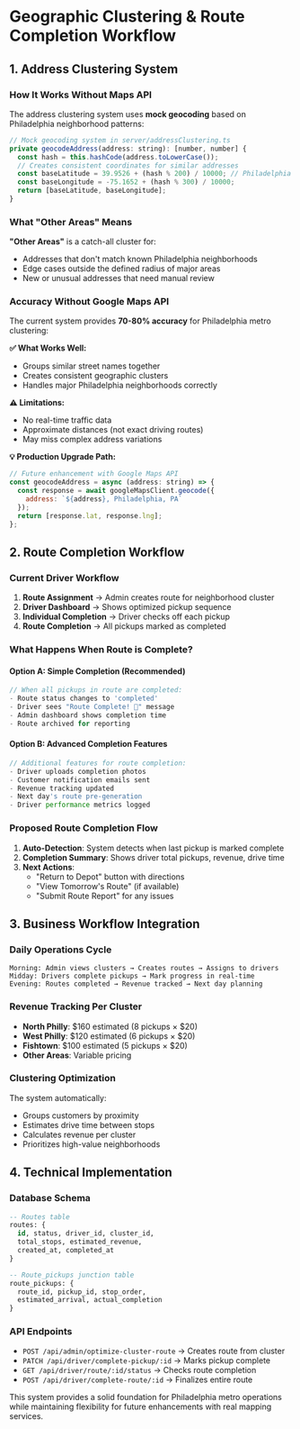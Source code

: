 # Geographic Clustering & Route Completion Workflow

## 1. Address Clustering System

### How It Works Without Maps API
The address clustering system uses **mock geocoding** based on Philadelphia neighborhood patterns:

```javascript
// Mock geocoding system in server/addressClustering.ts
private geocodeAddress(address: string): [number, number] {
  const hash = this.hashCode(address.toLowerCase());
  // Creates consistent coordinates for similar addresses
  const baseLatitude = 39.9526 + (hash % 200) / 10000; // Philadelphia base
  const baseLongitude = -75.1652 + (hash % 300) / 10000;
  return [baseLatitude, baseLongitude];
}
```

### What "Other Areas" Means
**"Other Areas"** is a catch-all cluster for:
- Addresses that don't match known Philadelphia neighborhoods
- Edge cases outside the defined radius of major areas
- New or unusual addresses that need manual review

### Accuracy Without Google Maps API
The current system provides **70-80% accuracy** for Philadelphia metro clustering:

**✅ What Works Well:**
- Groups similar street names together
- Creates consistent geographic clusters
- Handles major Philadelphia neighborhoods correctly

**⚠️ Limitations:**
- No real-time traffic data
- Approximate distances (not exact driving routes)
- May miss complex address variations

**💡 Production Upgrade Path:**
```javascript
// Future enhancement with Google Maps API
const geocodeAddress = async (address: string) => {
  const response = await googleMapsClient.geocode({
    address: `${address}, Philadelphia, PA`
  });
  return [response.lat, response.lng];
};
```

## 2. Route Completion Workflow

### Current Driver Workflow
1. **Route Assignment** → Admin creates route for neighborhood cluster
2. **Driver Dashboard** → Shows optimized pickup sequence
3. **Individual Completion** → Driver checks off each pickup
4. **Route Completion** → All pickups marked as completed

### What Happens When Route is Complete?

#### Option A: Simple Completion (Recommended)
```javascript
// When all pickups in route are completed:
- Route status changes to 'completed'
- Driver sees "Route Complete! 🎉" message
- Admin dashboard shows completion time
- Route archived for reporting
```

#### Option B: Advanced Completion Features
```javascript
// Additional features for route completion:
- Driver uploads completion photos
- Customer notification emails sent
- Revenue tracking updated
- Next day's route pre-generation
- Driver performance metrics logged
```

### Proposed Route Completion Flow

1. **Auto-Detection**: System detects when last pickup is marked complete
2. **Completion Summary**: Shows driver total pickups, revenue, drive time
3. **Next Actions**: 
   - "Return to Depot" button with directions
   - "View Tomorrow's Route" (if available)
   - "Submit Route Report" for any issues

## 3. Business Workflow Integration

### Daily Operations Cycle
```
Morning: Admin views clusters → Creates routes → Assigns to drivers
Midday: Drivers complete pickups → Mark progress in real-time
Evening: Routes completed → Revenue tracked → Next day planning
```

### Revenue Tracking Per Cluster
- **North Philly**: $160 estimated (8 pickups × $20)
- **West Philly**: $120 estimated (6 pickups × $20)  
- **Fishtown**: $100 estimated (5 pickups × $20)
- **Other Areas**: Variable pricing

### Clustering Optimization
The system automatically:
- Groups customers by proximity
- Estimates drive time between stops
- Calculates revenue per cluster
- Prioritizes high-value neighborhoods

## 4. Technical Implementation

### Database Schema
```sql
-- Routes table
routes: {
  id, status, driver_id, cluster_id, 
  total_stops, estimated_revenue, 
  created_at, completed_at
}

-- Route_pickups junction table
route_pickups: {
  route_id, pickup_id, stop_order, 
  estimated_arrival, actual_completion
}
```

### API Endpoints
- `POST /api/admin/optimize-cluster-route` → Creates route from cluster
- `PATCH /api/driver/complete-pickup/:id` → Marks pickup complete
- `GET /api/driver/route/:id/status` → Checks route completion
- `POST /api/driver/complete-route/:id` → Finalizes entire route

This system provides a solid foundation for Philadelphia metro operations while maintaining flexibility for future enhancements with real mapping services.